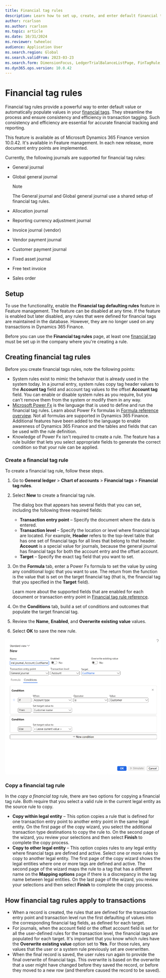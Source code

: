 ```yaml
---
title: Financial tag rules
description: Learn how to set up, create, and enter default financial tags on transactions.
author: rcarlson
ms.author: rcarlson
ms.topic: article
ms.date: 10/31/2024
ms.reviewer: twheeloc
audience: Application User
ms.search.region: Global
ms.search.validFrom: 2023-03-23
ms.search.form: DimensionFocus, LedgerTrialBalanceListPage, FinTagRule, FinancialTags
ms.dyn365.ops.version: 10.0.42
---
```


# Financial tag rules

Financial tag rules provide a powerful way to enter default value or automatically populate values in your [financial tags](financial-tag.md). They streamline the process and ensure consistency and efficiency in transaction tagging. Such consistency and efficiency are essential for accurate financial tracking and reporting.

This feature is available as of Microsoft Dynamics 365 Finance version 10.0.42. It's available in Feature management. In each new release, more document entry points are implemented.

Currently, the following journals are supported for financial tag rules:

- General journal
- Global general journal

    > [!NOTE]
    > The General journal and Global general journal use a shared setup of financial tag rules.

- Allocation journal
- Reporting currency adjustment journal
- Invoice journal (vendor)
- Vendor payment journal
- Customer payment journal
- Fixed asset journal
- Free text invoice
- Sales order

## Setup

To use the functionality, enable the **Financial tag defaulting rules** feature in Feature management. The feature can be disabled at any time. If the feature is enabled but later disabled, any rules that were defined for financial tags are maintained in the database. However, they are no longer used on any transactions in Dynamics 365 Finance.

Before you can use the **Financial tag rules** page, at least one [financial tag](financial-tag.md) must be set up in the company where you're creating a rule.

## Creating financial tag rules

Before you create financial tags rules, note the following points:

- System rules exist to mimic the behavior that is already used in the system today. In a journal entry, system rules copy tag header values to the **Account tag** field and account tag values to the offset **Account tag** field. You can enable or disable system rules as you require, but you can't remove them from the system or modify them in any way.
- [Microsoft Power Fx](/power-platform/power-fx/overview) is the language that is used to define and run the financial tag rules. Learn about Power Fx formulas in [Formula reference overview](/power-platform/power-fx/formula-reference-overview). Not all formulas are supported in Dynamics 365 Finance. Additional features have been added to the language to enable awareness of Dynamics 365 Finance and the tables and fields that can be used with the rule definition.
- Knowledge of Power Fx isn't required to create a rule. The feature has a rule builder that lets you select appropriate fields to generate the correct condition so that your rule can be applied.

### Create a financial tag rule

To create a financial tag rule, follow these steps.

1. Go to **General ledger** \> **Chart of accounts** \> **Financial tags** \> **Financial tag rules**.
1. Select **New** to create a financial tag rule.

   The dialog box that appears has several fields that you can set, including the following three required fields:

    - **Transaction entry point** – Specify the document where the data is entered.
    - **Transaction level** – Specify the location or level where financial tags are located. For example, **Header** refers to the top-level table that has one set of financial tags for all lines that belong to that header. **Account** is a special value for journals, because the general journal has financial tags for both the account entry and the offset account.
    - **Target** – Specify the exact tag field that you want to set.

1. On the **Formula** tab, enter a Power Fx formula to set the value by using any conditional logic that you want to use. The return from the function is the value that is set on the target financial tag (that is, the financial tag that you specified in the **Target** field).

    Learn more about the supported fields that are enabled for each document or transaction entry point in [Financial tag rule reference](financial-tag-rule-reference.md). 

1. On the **Conditions** tab, build a set of conditions and outcomes that populate the target financial tag.
1. Review the **Name**, **Enabled**, and **Overwrite existing value** values.
1. Select **OK** to save the new rule.

[![Screenshot that shows the definition of a new financial tag rule in the New dialog box.](./media/NewRule.png)](./media/NewRule.png)

### Copy a financial tag rule

In the *copy a financial tag* rule, there are two options for copying a financial tag rule. Both require that you select a valid rule in the current legal entity as the source rule to copy.

- **Copy within legal entity** – This option copies a rule that is defined for one transaction entry point to another entry point in the same legal entity. On the first page of the copy wizard, you select the additional transaction type destinations to copy the rule to. On the second page of the wizard, you review your selections and then select **Finish** to complete the copy process.
- **Copy to other legal entity** – This option copies rules to any legal entity where financial tags are defined and active. Select one or more rules to copy to another legal entity. The first page of the copy wizard shows the legal entities where one or more tags are defined and active. The second page of the wizard maps the rule to a tag that has a different name on the **Mapping options** page if there is a discrepancy in the tag name between legal entities. On the last page of the  wizard, you review your selections and then select **Finish** to complete the copy process.

## How financial tag rules apply to transactions

- When a record is created, the rules that are defined for the transaction entry point and transaction level run the first defaulting of values into the corresponding financial tag fields, as defined for each target.
- For journals, when the account field or the offset account field is set for all the user-defined rules for the transaction level, the financial tags are populated for each target. It's important that you know which rules have the **Overwrite existing value** option set to **Yes**. For those rules, any values that the user or a system rule previously set are overwritten.
- When the final record is saved, the user rules run again to provide the final overwrite of financial tags. This overwrite is based on the overwrite that a user might have changed before they saved the record, or before they moved to a new row (and therefore caused the record to be saved).
